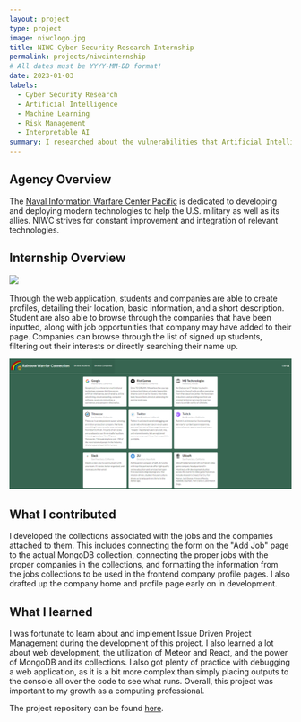 ```yaml
---
layout: project
type: project
image: niwclogo.jpg
title: NIWC Cyber Security Research Internship
permalink: projects/niwcinternship
# All dates must be YYYY-MM-DD format!
date: 2023-01-03
labels:
  - Cyber Security Research
  - Artificial Intelligence
  - Machine Learning
  - Risk Management
  - Interpretable AI
summary: I researched about the vulnerabilities that Artificial Intelligence would have within the context of Cyber Security.
---
```


## Agency Overview

The [Naval Information Warfare Center Pacific](https://www.niwcpacific.navy.mil/About/Who-We-Are/) is dedicated to developing and deploying modern technologies to help the U.S. military as well as its allies. NIWC strives for constant improvement and integration of relevant technologies.

## Internship Overview

<img class ="ui image" src="https://media.defense.gov/2023/May/22/2003227472/-1/-1/0/230503-N-D4606-007.JPG">

Through the web application, students and companies are able to create profiles, detailing their location, basic information, and a short description. Student are also able to browse through the companies that have been inputted, along with job opportunities that company may have added to their page. Companies can browse through the list of signed up students, filtering out their interests or directly searching their name up.

<img class ="ui image" src="/images/rainbowwarriorconnection-browse-companies.png">

## What I contributed

I developed the collections associated with the jobs and the companies attached to them. This includes connecting the form on the "Add Job" page to the actual MongoDB collection, connecting the proper jobs with the proper companies in the collections, and formatting the information from the jobs collections to be used in the frontend company profile pages. I also drafted up the company home and profile page early on in development.

## What I learned

I was fortunate to learn about and implement Issue Driven Project Management during the development of this project. I also learned a lot about web development, the utilization of Meteor and React, and the power of MongoDB and its collections. I also got plenty of practice with debugging a web application, as it is a bit more complex than simply placing outputs to the console all over the code to see what runs. Overall, this project was important to my growth as a computing professional.

The project repository can be found [here](https://github.com/rainbowwarriorconnection).
